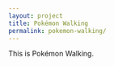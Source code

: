 ```yaml
---
layout: project
title: Pokémon Walking
permalink: pokemon-walking/
---
```


This is Pokémon Walking.